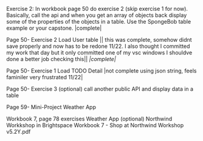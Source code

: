 Exercise 2:
In workbook page 50 do exercise 2 (skip exercise 1 for now). Basically, call the api and when you get an array of objects back display some of the properties of the objects in a table.
Use the SpongeBob table example or your capstone. |complete|

Page 50- Exercise 2 Load User table || this was complete, somehow didnt save properly and now has to be redone 11/22. I also thought I committed my work that day but it only committed one of my vsc windows I shouldve done a better job checking this|| _|complete|_

Page 50- Exercise 1 Load TODO Detail |not complete using json string, feels faminiler very frustrated 11/22|

Page 50- Exercise 3 (optional) call another public API and
display data in a table

Page 59- Mini-Project Weather App

Workbook 7, page 78 exercises
Weather App (optional)
Northwind Workkshop in Brightspace Workbook 7 - Shop at Northwind Workshop v5.2Y.pdf
